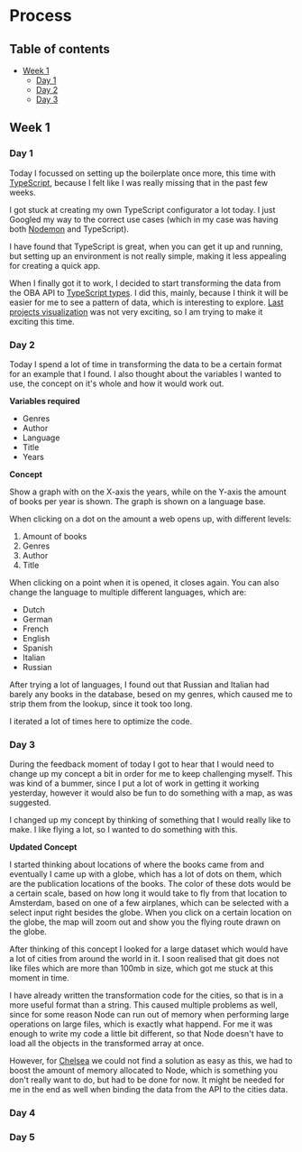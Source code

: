 # Process

## Table of contents

* [Week 1](#Week-1)
    * [Day 1](#Day-1)
    * [Day 2](#Day-2)
    * [Day 3](#Day-3)

## Week 1

### Day 1

Today I focussed on setting up the boilerplate once more, this time with [TypeScript](typescript), because I felt like I was really missing that in the past few weeks.

I got stuck at creating my own TypeScript configurator a lot today.
I just Googled my way to the correct use cases (which in my case was having both [Nodemon](nodemon) and TypeScript).

I have found that TypeScript is great, when you can get it up and running, but setting up an environment is not really simple, making it less appealing for creating a quick app.

When I finally got it to work, I decided to start transforming the data from the OBA API to [TypeScript types](../api/types/Query.ts).
I did this, mainly, because I think it will be easier for me to see a pattern of data, which is interesting to explore.
[Last projects visualization](https://beta.observablehq.com/@maikxx/division-of-books-per-language-at-the-oba) was not very exciting, so I am trying to make it exciting this time.

### Day 2

Today I spend a lot of time in transforming the data to be a certain format for an example that I found.
I also thought about the variables I wanted to use, the concept on it's whole and how it would work out.

**Variables required**

* Genres
* Author
* Language
* Title
* Years

**Concept**

Show a graph with on the X-axis the years, while on the Y-axis the amount of books per year is shown.
The graph is shown on a language base.

When clicking on a dot on the amount a web opens up, with different levels:

1. Amount of books
2. Genres
3. Author
4. Title

When clicking on a point when it is opened, it closes again. You can also change the language to multiple different languages, which are:

* Dutch
* German
* French
* English
* Spanish
* Italian
* Russian

After trying a lot of languages, I found out that Russian and Italian had barely any books in the database, besed on my genres, which caused me to strip them from the lookup, since it took too long.

I iterated a lot of times here to optimize the code.

### Day 3

During the feedback moment of today I got to hear that I would need to change up my concept a bit in order for me to keep challenging myself. This was kind of a bummer, since I put a lot of work in getting it working yesterday, however it would also be fun to do something with a map, as was suggested.

I changed up my concept by thinking of something that I would really like to make.
I like flying a lot, so I wanted to do something with this.

**Updated Concept**

I started thinking about locations of where the books came from and eventually I came up with a globe, which has a lot of dots on them, which are the publication locations of the books.
The color of these dots would be a certain scale, based on how long it would take to fly from that location to Amsterdam, based on one of a few airplanes, which can be selected with a select input right besides the globe.
When you click on a certain location on the globe, the map will zoom out and show you the flying route drawn on the globe.

After thinking of this concept I looked for a large dataset which would have a lot of cities from around the world in it. I soon realised that git does not like files which are more than 100mb in size, which got me stuck at this moment in time.

I have already written the transformation code for the cities, so that is in a more useful format than a string.
This caused multiple problems as well, since for some reason Node can run out of memory when performing large operations on large files, which is exactly what happend. For me it was enough to write my code a little bit different, so that Node doesn't have to load all the objects in the transformed array at once.

However, for [Chelsea](https://github.com/chelseadoeleman) we could not find a solution as easy as this, we had to boost the amount of memory allocated to Node, which is something you don't really want to do, but had to be done for now. It might be needed for me in the end as well when binding the data from the API to the cities data.

### Day 4

 <!--TODO  -->

 ### Day 5

 <!-- TODO -->

<!-- Links -->
[nodemon]: https://nodemon.io
[typescript]: https://www.typescriptlang.org